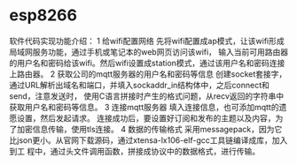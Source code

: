 # esp8266
软件代码实现功能介绍：
1 给wifi配置网络
  先将wifi配置成ap模式，让该wifi形成局域网服务功能，通过手机或笔记本的web网页访问该wifi，
输入当前可用路由器的用户名和密码给该wifi。然后wifi设置成station模式，通过该用户名和密码连接上路由器。
2 获取公司的mqtt服务器的用户名和密码等信息
  创建socket套接字，通过URL解析出域名和端口，并填入sockaddr_in结构体中，之后connect和send，注意发送时，
使用C语言拼接时产生的格式问题，从recv返回的字符串中获取用户名和密码等信息。
3 连接mqtt服务器
  填入连接信息，也可添加mqtt的遗愿设置，然后发起请求。
连接成功后，要设置好订阅和发布的主题以及内容，为了加密信息传输，使用tls连接。
4 数据的传输格式
  采用messagepack，因为它比json更小。从官网下载源码，通过xtensa-lx106-elf-gcc工具链编译成库，加入到工
程中，通过头文件调用函数，拼接成协议中的数据格式，进行传输。

